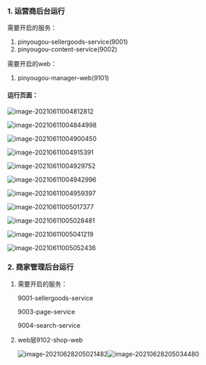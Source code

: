 ### 1. 运营商后台运行

需要开启的服务：

1. pinyougou-sellergoods-service(9001)
2. pinyougou-content-service(9002)

需要开启的web：

1. pinyougou-manager-web(9101)

#### 运行页面：

![image-20210611004812812](C:\Users\17314\AppData\Roaming\Typora\typora-user-images\image-20210611004812812.png)

![image-20210611004844998](C:\Users\17314\AppData\Roaming\Typora\typora-user-images\image-20210611004844998.png)

![image-20210611004900450](C:\Users\17314\AppData\Roaming\Typora\typora-user-images\image-20210611004900450.png)

![image-20210611004915391](C:\Users\17314\AppData\Roaming\Typora\typora-user-images\image-20210611004915391.png)

![image-20210611004929752](C:\Users\17314\AppData\Roaming\Typora\typora-user-images\image-20210611004929752.png)

![image-20210611004942996](C:\Users\17314\AppData\Roaming\Typora\typora-user-images\image-20210611004942996.png)

![image-20210611004959397](C:\Users\17314\AppData\Roaming\Typora\typora-user-images\image-20210611004959397.png)

![image-20210611005017377](C:\Users\17314\AppData\Roaming\Typora\typora-user-images\image-20210611005017377.png)

![image-20210611005028481](C:\Users\17314\AppData\Roaming\Typora\typora-user-images\image-20210611005028481.png)

![image-20210611005041219](C:\Users\17314\AppData\Roaming\Typora\typora-user-images\image-20210611005041219.png)

![image-20210611005052436](C:\Users\17314\AppData\Roaming\Typora\typora-user-images\image-20210611005052436.png)

### 2. 商家管理后台运行

1. 需要开启的服务：

    9001-sellergoods-service
   
   9003-page-service
   
   9004-search-service

2. web层9102-shop-web

    ![image-20210628205021482](C:\Users\17314\AppData\Roaming\Typora\typora-user-images\image-20210628205021482.png)![image-20210628205034480](C:\Users\17314\AppData\Roaming\Typora\typora-user-images\image-20210628205034480.png)